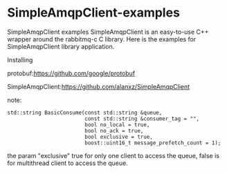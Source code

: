 # SimpleAmqpClient-examples
SimpleAmqpClient examples
SimpleAmqpClient is an easy-to-use C++ wrapper around the rabbitmq-c C library. Here is the examples for SimpleAmqpClient library application.

Installing

protobuf:https://github.com/google/protobuf

SimpleAmqpClient:https://github.com/alanxz/SimpleAmqpClient

note:

    std::string BasicConsume(const std::string &queue,
                             const std::string &consumer_tag = "",
                             bool no_local = true,
                             bool no_ack = true,
                             bool exclusive = true,
                             boost::uint16_t message_prefetch_count = 1);

the param "exclusive" true for only one client to access the queue, false is for multithread client to access the queue.

